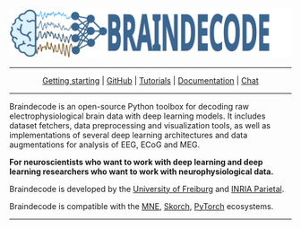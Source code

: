 <p align="center">
<img src="https://raw.githubusercontent.com/braindecode/braindecode/master/docs/_static/braindecode_small.svg" alt="Braindecode logo" />
</p>


----
<p align="center">
   <a href="https://braindecode.org/master/starting.html">Getting starting</a>
  | <a href="https://github.com/braindecode/braindecode">GitHub</a>
  | <a href="https://braindecode.org/master/auto_examples/index.html">Tutorials</a>
  | <a href="https://braindecode.org/master/">Documentation</a>
  | <a href="https://gitter.im/braindecodechat/community">Chat</a>
</p>

---

Braindecode is an open-source Python toolbox for decoding raw
electrophysiological brain data with deep learning models. It includes
dataset fetchers, data preprocessing and visualization tools, as well as
implementations of several deep learning architectures and data
augmentations for analysis of EEG, ECoG and MEG.

**For neuroscientists who want to work with deep learning and deep
learning researchers who want to work with neurophysiological data.**

Braindecode is developed by the [University of Freiburg](https://www.ieeg.uni-freiburg.de/) and [INRIA Parietal](https://team.inria.fr/parietal/).

Braindecode is compatible with the [MNE](mne.tools/), [Skorch](skorch.readthedocs.io/), [PyTorch](https://pytorch.org/) ecosystems.

---
